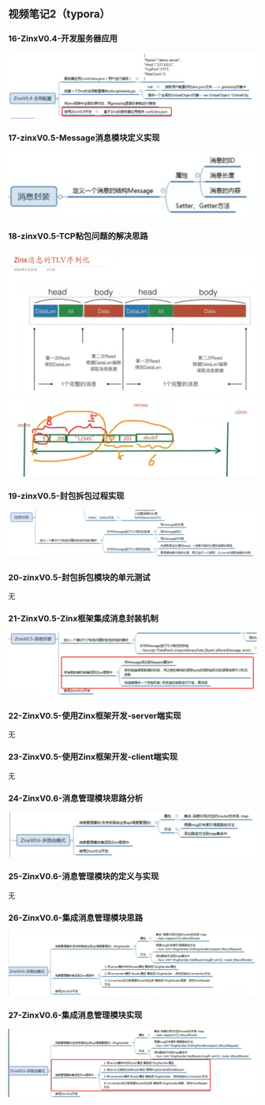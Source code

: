 ## 视频笔记2（typora）

### 16-ZinxV0.4-开发服务器应用

<img src="assets/image-20211121105707196.png" alt="image-20211121105707196" style="zoom:50%;" />

### 17-zinxV0.5-Message消息模块定义实现

<img src="assets/image-20211121114656784.png" alt="image-20211121114656784" style="zoom:50%;" />

### 18-zinxV0.5-TCP粘包问题的解决思路

<img src="assets/image-20211121140125062.png" alt="image-20211121140125062" style="zoom:50%;" />

<img src="assets/image-20211121140657071.png" alt="image-20211121140657071" style="zoom:50%;" />

### 19-zinxV0.5-封包拆包过程实现

<img src="assets/image-20211121141330294.png" alt="image-20211121141330294" style="zoom:50%;" />

### 20-zinxV0.5-封包拆包模块的单元测试

无

### 21-ZinxV0.5-Zinx框架集成消息封装机制

<img src="assets/image-20211123213926681.png" alt="image-20211123213926681" style="zoom:50%;" />

### 22-ZinxV0.5-使用Zinx框架开发-server端实现

无

### 23-ZinxV0.5-使用Zinx框架开发-client端实现

无

### 24-ZinxV0.6-消息管理模块思路分析

<img src="assets/image-20211126233309346.png" alt="image-20211126233309346" style="zoom:50%;" />

### 25-ZinxV0.6-消息管理模块的定义与实现 

无

### 26-ZinxV0.6-集成消息管理模块思路

<img src="assets/image-20211127112042113.png" alt="image-20211127112042113" style="zoom:50%;" />

### 27-ZinxV0.6-集成消息管理模块实现

<img src="assets/image-20211127113135888.png" alt="image-20211127113135888" style="zoom:50%;" />